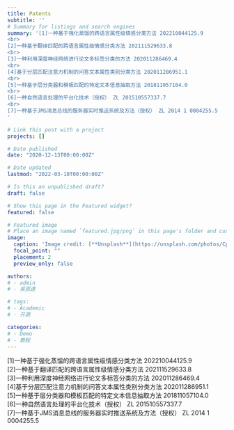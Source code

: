 ```yaml
---
title: Patents
subtitle: ''
# Summary for listings and search engines
summary: '[1]一种基于强化蒸馏的跨语言属性级情感分类方法 202210044125.9
<br>
[2]一种基于翻译匹配的跨语言属性级情感分类方法 202111529633.8 
<br>
[3]一种利用深度神经网络进行论文多标签分类的方法 202011286469.4
<br>
[4]基于分层匹配注意力机制的问答文本属性类别分类方法 202011286951.1
<br>
[5]一种基于层分类器和模板匹配的特定文本信息抽取方法 201811057104.0
<br>
[6]一种自然语言处理的平台化技术（授权） ZL 201510557337.7
<br>
[7]一种基于JMS消息总线的服务器实时推送系统及方法（授权） ZL 2014 1 0004255.5
'

# Link this post with a project
projects: []

# Date published
date: "2020-12-13T00:00:00Z"

# Date updated
lastmod: "2022-03-10T00:00:00Z"

# Is this an unpublished draft?
draft: false

# Show this page in the Featured widget?
featured: false

# Featured image
# Place an image named `featured.jpg/png` in this page's folder and customize its options here.
image:
  caption: 'Image credit: [**Unsplash**](https://unsplash.com/photos/CpkOjOcXdUY)'
  focal_point: ""
  placement: 2
  preview_only: false

authors:
# - admin
# - 吳恩達

# tags:
# - Academic
# - 开源

categories:
# - Demo
# - 教程
---
```


[1]一种基于强化蒸馏的跨语言属性级情感分类方法 202210044125.9
<br>
[2]一种基于翻译匹配的跨语言属性级情感分类方法 202111529633.8 
<br>
[3]一种利用深度神经网络进行论文多标签分类的方法 202011286469.4
<br>
[4]基于分层匹配注意力机制的问答文本属性类别分类方法 202011286951.1
<br>
[5]一种基于层分类器和模板匹配的特定文本信息抽取方法 201811057104.0
<br>
[6]一种自然语言处理的平台化技术（授权） ZL 201510557337.7
<br>
[7]一种基于JMS消息总线的服务器实时推送系统及方法（授权） ZL 2014 1 0004255.5
